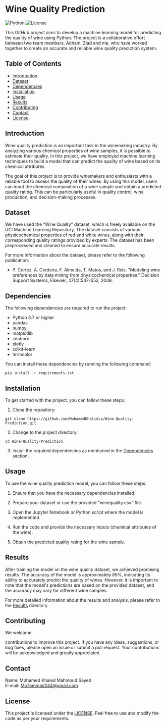 # Wine Quality Prediction

![Python](https://img.shields.io/badge/Python-3.7%2B-blue.svg)
![License](https://img.shields.io/badge/license-MIT-green)

This GitHub project aims to develop a machine learning model for predicting the quality of wine using Python. The project is a collaborative effort between two team members, Adham, Ziad and me, who have worked together to create an accurate and reliable wine quality prediction system.

## Table of Contents

- [Introduction](#introduction)
- [Dataset](#dataset)
- [Dependencies](#dependencies)
- [Installation](#installation)
- [Usage](#usage)
- [Results](#results)
- [Contributing](#contributing)
- [Contact](#contact)
- [License](#license)

## Introduction

Wine quality prediction is an important task in the winemaking industry. By analyzing various chemical properties of wine samples, it is possible to estimate their quality. In this project, we have employed machine learning techniques to build a model that can predict the quality of wine based on its chemical attributes.

The goal of this project is to provide winemakers and enthusiasts with a reliable tool to assess the quality of their wines. By using this model, users can input the chemical composition of a wine sample and obtain a predicted quality rating. This can be particularly useful in quality control, wine production, and decision-making processes.

## Dataset

We have used the "Wine Quality" dataset, which is freely available on the UCI Machine Learning Repository. The dataset consists of various physicochemical properties of red and white wines, along with their corresponding quality ratings provided by experts. The dataset has been preprocessed and cleaned to ensure accurate results.

For more information about the dataset, please refer to the following publication:

- P. Cortez, A. Cerdeira, F. Almeida, T. Matos, and J. Reis. "Modeling wine preferences by data mining from physicochemical properties." Decision Support Systems, Elsevier, 47(4):547-553, 2009.

## Dependencies

The following dependencies are required to run the project:

- Python 3.7 or higher
- pandas
- numpy
- matplotlib
- seaborn
- plotly
- scikit-learn
- termcolor

You can install these dependencies by running the following command:

```
pip install -r requirements.txt
```

## Installation

To get started with the project, you can follow these steps:

1. Clone the repository:

```shell
git clone https://github.com/MohamedKhalidLx/Wine-Quality-Prediction.git
```

2. Change to the project directory:

```shell
cd Wine-Quality-Prediction
```

3. Install the required dependencies as mentioned in the [Dependencies](#dependencies) section.

## Usage

To use the wine quality prediction model, you can follow these steps:

1. Ensure that you have the necessary dependencies installed.

2. Prepare your dataset or use the provided "winequality.csv" file.

3. Open the Jupyter Notebook or Python script where the model is implemented.

4. Run the code and provide the necessary inputs (chemical attributes of the wine).

5. Obtain the predicted quality rating for the wine sample.

## Results

After training the model on the wine quality dataset, we achieved promising results. The accuracy of the model is approximately 85%, indicating its ability to accurately predict the quality of wines. However, it is important to note that the model's predictions are based on the provided dataset, and the accuracy may vary for different wine samples.

For more detailed information about the results and analysis, please refer to the [Results](/results) directory.

## Contributing

We welcome

 contributions to improve this project. If you have any ideas, suggestions, or bug fixes, please open an issue or submit a pull request. Your contributions will be acknowledged and greatly appreciated.

## Contact

Name: Mohamed Khaled Mahmoud Sayed  
E-mail: Mo7ammad244@gmail.com

## License

This project is licensed under the [LICENSE](LICENSE). Feel free to use and modify the code as per your requirements.
